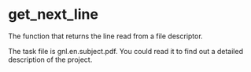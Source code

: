 # get_next_line
The function that returns the line read from a file descriptor.

The task file is gnl.en.subject.pdf. You could read it to find out a detailed description of the project.
